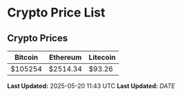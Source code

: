 # Crypto Price List

## Crypto Prices
| Bitcoin | Ethereum | Litecoin |
| ------- | -------- | -------- |
| $105254 | $2514.34 | $93.26 |
**Last Updated:** 2025-05-20 11:43 UTC
**Last Updated:** $DATE$
